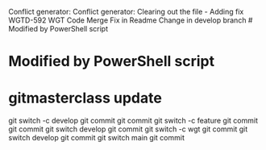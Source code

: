 Conflict generator:
Conflict generator: Clearing out the file - Adding fix WGTD-592 WGT Code Merge Fix in Readme  Change in develop branch # Modified by PowerShell script
# Modified by PowerShell script
# gitmasterclass update


git switch -c develop
git commit
git commit
git switch -c feature
git commit
git commit
git switch develop
git commit
git switch -c wgt
git commit
git switch develop
git commit
git switch main
git commit